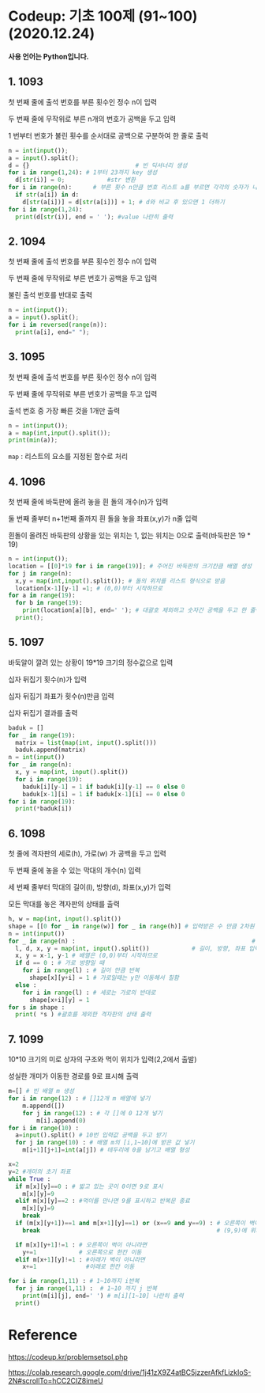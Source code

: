 # Codeup: 기초 100제 (91~100) (2020.12.24) 

**사용 언어는 Python입니다.**



## 1. 1093

첫 번째 줄에 출석 번호를 부른 횟수인 정수 n이 입력

두 번째 줄에 무작위로 부른 n개의 번호가 공백을 두고 입력

1 번부터 번호가 불린 횟수를 순서대로 공백으로 구분하여 한 줄로 출력

```python
n = int(input());
a = input().split();
d = {} 								# 빈 딕셔너리 생성
for i in range(1,24): # 1부터 23까지 key 생성
  d[str(i)] = 0; 			#str 변환
for i in range(n):		# 부른 횟수 n만큼 번호 리스트 a를 부르면 각각의 숫자가 나온다
  if str(a[i]) in d:
    d[str(a[i])] = d[str(a[i])] + 1; # d와 비교 후 있으면 1 더하기
for i in range(1,24):
  print(d[str(i)], end = ' '); #value 나란히 출력
```



## 2. 1094

첫 번째 줄에 출석 번호를 부른 횟수인 정수 n이 입력

두 번째 줄에 무작위로 부른 번호가 공백을 두고 입력

불린 출석 번호를 반대로 출력

```python
n = int(input());
a = input().split();
for i in reversed(range(n)):
  print(a[i], end=" ");
```



## 3. 1095

첫 번째 줄에 출석 번호를 부른 횟수인 정수 n이 입력

두 번째 줄에 무작위로 부른 번호가 공백을 두고 입력

출석 번호 중 가장 빠른 것을 1개만 출력

```python
n = int(input());
a = map(int,input().split());
print(min(a));
```

`map` : 리스트의 요소를 지정된 함수로 처리



## 4. 1096

첫 번째 줄에 바둑판에 올려 놓을 흰 돌의 개수(n)가 입력

둘 번째 줄부터 n+1번째 줄까지 흰 돌을 놓을 좌표(x,y)가 n줄 입력

흰돌이 올려진 바둑판의 상황을 있는 위치는 1, 없는 위치는 0으로 출력(바둑판은 19 * 19)

```python
n = int(input());
location = [[0]*19 for i in range(19)]; # 주어진 바둑판의 크기칸큼 배열 생성
for j in range(n):
  x,y = map(int,input().split()); # 돌의 위치를 리스트 형식으로 받음
  location[x-1][y-1] =1; # (0,0)부터 시작하므로
for a in range(19):
  for b in range(19):
    print(location[a][b], end=' '); # 대괄호 제외하고 숫자간 공백을 두고 한 줄씩 출력
  print();  
```



## 5. 1097

바둑알이 깔려 있는 상황이 19*19 크기의 정수값으로 입력

십자 뒤집기 횟수(n)가 입력

십자 뒤집기 좌표가 횟수(n)만큼 입력

십자 뒤집기 결과를 출력

```python
baduk = []
for _ in range(19):
  matrix = list(map(int, input().split()))
  baduk.append(matrix)
n = int(input())
for _ in range(n): 
  x, y = map(int, input().split()) 
  for i in range(19): 
    baduk[i][y-1] = 1 if baduk[i][y-1] == 0 else 0 
    baduk[x-1][i] = 1 if baduk[x-1][i] == 0 else 0 
for i in range(19):
  print(*baduk[i])
```



## 6.  1098

첫 줄에 격자판의 세로(h), 가로(w) 가 공백을 두고 입력

두 번째 줄에 놓을 수 있는 막대의 개수(n) 입력

세 번째 줄부터 막대의 길이(l), 방향(d), 좌표(x,y)가 입력

모든 막대를 놓은 격자판의 상태를 출력

```python
h, w = map(int, input().split())
shape = [[0 for _ in range(w)] for _ in range(h)] # 입력받은 수 만큼 2차원 배열 생성
n = int(input())
for _ in range(n) :													 # 막대의 개수만큼 반복
  l, d, x, y = map(int, input().split()) 			# 길이, 방향, 좌표 입력
  x, y = x-1, y-1 # 배열은 (0,0)부터 시작하므로
  if d == 0 : # 가로 방향일 때
    for i in range(l) : # 길이 만큼 반복
      shape[x][y+i] = 1 # 가로일때는 y만 이동해서 칠함
  else :
    for i in range(l) : # 세로는 가로의 반대로
      shape[x+i][y] = 1
for s in shape :
  print( *s ) #괄호를 제외한 격자판의 상태 출력
```



## 7.  1099

10*10 크기의 미로 상자의 구조와 먹이 위치가 입력(2,2에서 출발)

성실한 개미가 이동한 경로를 9로 표시해 출력

```python
m=[] # 빈 배열 m 생성
for i in range(12) : # []12개 m 배열에 넣기
    m.append([])
    for j in range(12) : # 각 []에 0 12개 넣기
        m[i].append(0)
for i in range(10) : 
  a=input().split() # 10번 입력값 공백을 두고 받기
  for j in range(10) : # 배열 m의 [i,1~10]에 받은 값 넣기
    m[i+1][j+1]=int(a[j]) # 테두리에 0을 남기고 배열 형성

x=2
y=2 #개미의 초기 좌표
while True : 
  if m[x][y]==0 : # 밟고 있는 곳이 0이면 9로 표시
    m[x][y]=9
  elif m[x][y]==2 : #먹이를 만나면 9를 표시하고 반복문 종료
    m[x][y]=9
    break  
  if (m[x][y+1])==1 and m[x+1][y]==1) or (x==9 and y==9) : # 오른쪽이 벽이고 아래가 벽이거나
    break                                                  # (9,9)에 위치하면 종료

  if m[x][y+1]!=1 : # 오른쪽이 벽이 아니라면
    y+=1            # 오른쪽으로 한칸 이동
  elif m[x+1][y]!=1 : #아래가 벽이 아니라면
    x+=1              #아래로 한칸 이동

for i in range(1,11) : # 1~10까지 i반복
  for j in range(1,11) :  # 1~10 까지 j 반복
    print(m[i][j], end=' ') # m[i][1~10] 나란히 출력
  print()
```



# Reference

https://codeup.kr/problemsetsol.php

https://colab.research.google.com/drive/1j41zX9Z4atBC5jzzerAfkfLizkIoS-2N#scrollTo=hCC2CIZ8imeU